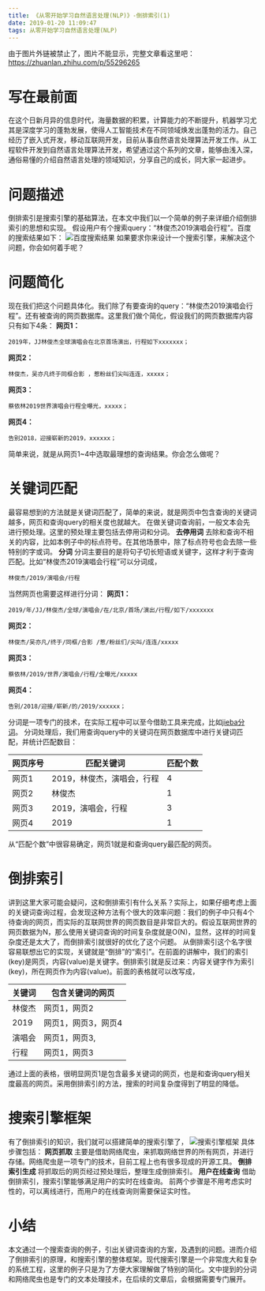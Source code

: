 ```yaml
---
title: 《从零开始学习自然语言处理(NLP)》-倒排索引(1)
date: 2019-01-20 11:09:47
tags: 从零开始学习自然语言处理(NLP)
---
```

由于图片外链被禁止了，图片不能显示，完整文章看这里吧：<https://zhuanlan.zhihu.com/p/55296265>

# 写在最前面
在这个日新月异的信息时代，海量数据的积累，计算能力的不断提升，机器学习尤其是深度学习的蓬勃发展，使得人工智能技术在不同领域焕发出蓬勃的活力。自己经历了嵌入式开发，移动互联网开发，目前从事自然语言处理算法开发工作。从工程软件开发到自然语言处理算法开发，希望通过这个系列的文章，能够由浅入深，通俗易懂的介绍自然语言处理的领域知识，分享自己的成长，同大家一起进步。
# 问题描述
倒排索引是搜索引擎的基础算法，在本文中我们以一个简单的例子来详细介绍倒排索引的思想和实现。
假设用户有个搜索query：“林俊杰2019演唱会行程”。百度的搜索结果如下：
![百度搜索结果](https://upload-images.jianshu.io/upload_images/4905018-25e46b27de0ebfdd.png?imageMogr2/auto-orient/strip%7CimageView2/2/w/1240)
如果要求你来设计一个搜索引擎，来解决这个问题，你会如何着手呢？
# 问题简化
现在我们把这个问题具体化。我们除了有要查询的query：“林俊杰2019演唱会行程”。还有被查询的网页数据库。这里我们做个简化，假设我们的网页数据库内容只有如下4条：
**网页1：**

    2019年，JJ林俊杰全球演唱会在北京首场演出，行程如下xxxxxxx；
**网页2：**

    林俊杰，吴亦凡终于同框合影 ，惹粉丝们尖叫连连，xxxxx；
**网页3：**

    蔡依林2019世界演唱会行程全曝光，xxxxx；
**网页4：**

    告别2018，迎接崭新的2019，xxxxxx；
简单来说，就是从网页1~4中选取最理想的查询结果。你会怎么做呢？
# 关键词匹配
最容易想到的方法就是关键词匹配了，简单的来说，就是网页中包含查询的关键词越多，网页和查询query的相关度也就越大。
在做关键词查询前，一般文本会先进行预处理。这里的预处理主要包括去停用词和分词。
**去停用词**
去除和查询不相关的内容，比如本例子中的标点符号。在其他场景中，除了标点符号也会去除一些特别的字或词。
**分词**
分词主要目的是将句子切长短语或关键字，这样才利于查询匹配。比如“林俊杰2019演唱会行程”可以分词成，

    林俊杰/2019/演唱会/行程
当然网页也需要这样进行分词：
**网页1：**
  
    2019/年/JJ/林俊杰/全球/演唱会/在/北京/首场/演出/行程/如下/xxxxxxx
**网页2：**
  
    林俊杰/吴亦凡/终于/同框/合影 /惹/粉丝们/尖叫/连连/xxxxx
**网页3：**

    蔡依林/2019/世界/演唱会/行程/全曝光/xxxxx
**网页4：**

    告别/2018/迎接/崭新/的/2019/xxxxxx；
分词是一项专门的技术，在实际工程中可以至今借助工具来完成，比如[jieba分词](https://github.com/fxsjy/jieba)。
分词处理后，我们用查询query中的关键词在网页数据库中进行关键词匹配，并统计匹配数目：

|网页序号|匹配关键词|匹配个数|
|------|------|------|
|网页1|2019，林俊杰，演唱会，行程|4|
|网页2|林俊杰|1|
|网页3|2019，演唱会，行程|3|
|网页4|2019|1|

从“匹配个数”中很容易确定，网页1就是和查询query最匹配的网页。
# 倒排索引
讲到这里大家可能会疑问，这和倒排索引有什么关系？实际上，如果仔细考虑上面的关键词查询过程，会发现这种方法有个很大的效率问题：我们的例子中只有4个待查询的网页，而实际的互联网世界的网页数目是非常巨大的。假设互联网世界的网页数据为N，那么使用关键词查询的时间复杂度就是O(N)，显然，这样的时间复杂度还是太大了，而倒排索引就很好的优化了这个问题。
从倒排索引这个名字很容易联想出它的实现，关键就是“倒排”的“索引”。在前面的讲解中，我们的索引(key)是网页，内容(value)是关键字。倒排索引就是反过来：内容关键字作为索引(key)，所在网页作为内容(value)。前面的表格就可以改写成，

|关键词|包含关键词的网页|
|------|------|
|林俊杰|网页1，网页2|
|2019|网页1，网页3，网页4|
|演唱会|网页1，网页3,|
|行程|网页1，网页3|

通过上面的表格，很明显网页1是包含最多关键词的网页，也是和查询query相关度最高的网页。采用倒排索引的方法，搜索的时间复杂度得到了明显的降低。
# 搜索引擎框架
有了倒排索引的知识，我们就可以搭建简单的搜索引擎了，
![搜索引擎框架](https://upload-images.jianshu.io/upload_images/4905018-0cc45397fced1b35.png?imageMogr2/auto-orient/strip%7CimageView2/2/w/1240)
具体步骤包括：
**网页抓取**
主要是借助网络爬虫，来抓取网络世界的所有网页，并进行存储。网络爬虫是一项专门的技术，目前工程上也有很多现成的开源工具。
**倒排索引生成**
将抓取后的网页经过预处理后，整理生成倒排索引。
**用户在线查询**
借助倒排索引，搜索引擎能够满足用户的实时在线查询。
前两个步骤是不用考虑实时性的，可以离线进行，而用户的在线查询则需要保证实时性。
# 小结
本文通过一个搜索查询的例子，引出关键词查询的方案，及遇到的问题。进而介绍了倒排索引的原理，和搜索引擎的整体框架。现代搜索引擎是一个非常庞大和复杂的系统工程，这里的例子只是为了方便大家理解做了特别的简化。文中提到的分词和网络爬虫也是专门的文本处理技术，在后续的文章后，会根据需要专门展开。






